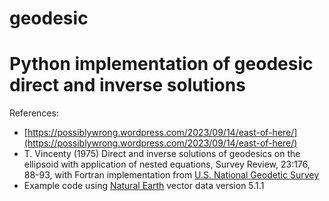 # geodesic
Python implementation of geodesic direct and inverse solutions
==============================================================

References:

* [https://possiblywrong.wordpress.com/2023/09/14/east-of-here/](https://possiblywrong.wordpress.com/2023/09/14/east-of-here/)
* T. Vincenty (1975) Direct and inverse solutions of geodesics on the
  ellipsoid with application of nested equations, Survey Review,
  23:176, 88-93, with Fortran implementation from
  [U.S. National Geodetic Survey](https://geodesy.noaa.gov/PC_PROD/Inv_Fwd/)
* Example code using [Natural Earth](https://www.naturalearthdata.com/)
  vector data version 5.1.1
